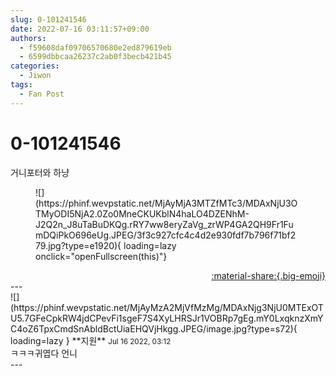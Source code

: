 ```yaml
---
slug: 0-101241546
date: 2022-07-16 03:11:57+09:00
authors:
  - f59608daf09706570680e2ed879619eb
  - 6599dbbcaa26237c2ab0f3becb421b45
categories:
  - Jiwon
tags:
  - Fan Post
---
```


# 0-101241546

<div class="post-container" markdown="1">
<div class="content-container md-sidebar__scrollwrap" markdown="1">

거니포터와 하냥
<figure markdown="1">
![](https://phinf.wevpstatic.net/MjAyMjA3MTZfMTc3/MDAxNjU3OTMyODI5NjA2.0Zo0MneCKUKblN4haLO4DZENhM-J2Q2n_J8uTaBuDKQg.rRY7ww8eryZaVg_zrWP4GA2QH9Fr1FumDQiPkO696eUg.JPEG/3f3c927cfc4c4d2e930fdf7b796f71bf279.jpg?type=e1920){ loading=lazy onclick="openFullscreen(this)"}
</figure>


</div>
</div>

<div style="text-align: right;" markdown="1">
<a href="https://weverse.io/fromis9/fanpost/0-101241546" style="text-align: right;">:material-share:{.big-emoji}</a>
</div>
---

<div class="comments-container md-sidebar__scrollwrap" markdown="1">
<div class="comment" markdown="1">
<div class='id-container' markdown="1">
![](https://phinf.wevpstatic.net/MjAyMzA2MjVfMzMg/MDAxNjg3NjU0MTExOTU5.7GFeCpkRW4jdCPevFi1sgeF7S4XyLHRSJr1VOBRp7gEg.mY0LxqknzXmYC4oZ6TpxCmdSnAbldBctUiaEHQVjHkgg.JPEG/image.jpg?type=s72){ loading=lazy }
**<span class="artist">지원</span>** <small>Jul 16 2022, 03:12</small><br>
</div>
<div class='comment-body' markdown="1">
ㅋㅋㅋ귀엽다 언니
</div>
</div>
</div>
---
